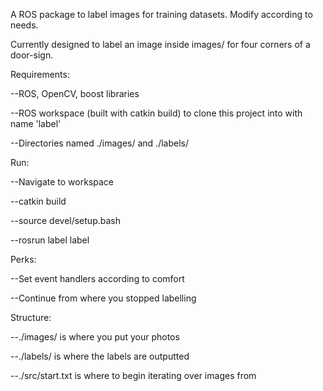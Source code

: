 A ROS package to label images for training datasets. Modify according to needs.

Currently designed to label an image inside images/ for four corners of a door-sign.


Requirements:

--ROS, OpenCV, boost libraries

--ROS workspace (built with catkin build) to clone this project into with name 'label'

--Directories named ./images/ and ./labels/


Run:

--Navigate to workspace

--catkin build

--source devel/setup.bash

--rosrun label label


Perks:

--Set event handlers according to comfort

--Continue from where you stopped labelling


Structure:

--./images/ is where you put your photos

--./labels/ is where the labels are outputted

--./src/start.txt is where to begin iterating over images from
